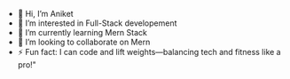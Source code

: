 - 👋 Hi, I’m Aniket 
- 👀 I’m interested in Full-Stack developement
- 🌱 I’m currently learning Mern Stack
- 💞️ I’m looking to collaborate on Mern
- ⚡ Fun fact: I can code and lift weights—balancing tech and fitness like a pro!"

<!---
aniket191103/aniket191103 is a ✨ special ✨ repository because its `README.md` (this file) appears on your GitHub profile.
You can click the Preview link to take a look at your changes.
--->
